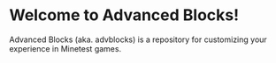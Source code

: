 # Welcome to Advanced Blocks!
Advanced Blocks (aka. advblocks) is a repository for customizing your experience in Minetest games.
